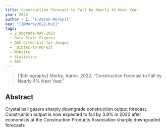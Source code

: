 ```yaml
---
title: Construction Forecast to Fall by Nearly 4% Next Year
year: 2022
author - 1: "[[Aaron Morby]]"
key: "[[@Morby2022-bu]]"
tags:
  - 2_Upgrade-MAY-2023
  - Data-Stats-Figures
  - AEC-Cited-Lit-for-Jacqui
  - _BibTex-to-MD-Git
  - Website
  - Statistics
  - AEC
---
```


> [!Bibliography]
> Morby, Aaron. 2022. “Construction Forecast to Fall by Nearly 4% Next Year.” 

## Abstract
Crystal ball gazers sharply downgrade construction output forecast. Construction output is now expected to fall by 3.9\% in 2023 after economists at the Construction Products Association sharply downgraded forecasts